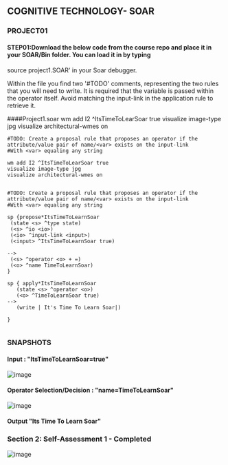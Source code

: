 ## COGNITIVE TECHNOLOGY- SOAR
### PROJECT01
#### STEP01:Download the below code from the course repo and place it in your SOAR/Bin folder. You can load it in by typing 
source project1.SOAR' in your Soar debugger.

Within the file you find two '#TODO' comments, representing the two rules that you will need to write. It is required that the 
variable is passed within the operator itself. Avoid matching the input-link in the application rule to retrieve it.

####Project1.soar
wm add I2 ^ItsTimeToLearSoar true
visualize image-type jpg
visualize architectural-wmes on

```
#TODO: Create a proposal rule that proposes an operator if the attribute/value pair of name/<var> exists on the input-link
#With <var> equaling any string

wm add I2 ^ItsTimeToLearSoar true
visualize image-type jpg
visualize architectural-wmes on


#TODO: Create a proposal rule that proposes an operator if the attribute/value pair of name/<var> exists on the input-link
#With <var> equaling any string

sp {propose*ItsTimeToLearnSoar
 (state <s> ^type state)
 (<s> ^io <io>)
 (<io> ^input-link <input>)
 (<input> ^ItsTimeToLearnSoar true)

-->
 (<s> ^operator <o> + =)
 (<o> ^name TimeToLearnSoar)
}

sp { apply*ItsTimeToLearnSoar
   (state <s> ^operator <o>)
   (<o> ^TimeToLearnSoar true)
-->
   (write | It's Time To Learn Soar|)

}


```

### SNAPSHOTS
#### Input : "ItsTimeToLearnSoar=true"
![image](https://user-images.githubusercontent.com/13011167/84137780-c9602c80-aa6a-11ea-8dec-47da71dae2f4.png)

#### Operator Selection/Decision : "name=TimeToLearnSoar"
![image](https://user-images.githubusercontent.com/13011167/84137866-ef85cc80-aa6a-11ea-9e57-00e2a3faa814.png)

#### Output "Its Time To Learn Soar"

### Section 2: Self-Assessment 1 - Completed
![image](https://user-images.githubusercontent.com/13011167/84131509-42a75180-aa62-11ea-86a8-fa71624ec91f.png)



